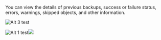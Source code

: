 
You can view the details of previous backups, success or failure status, errors, warnings, skipped objects, and other information.

![Alt 3 test](Images/gic1692306706173=250x250)

![Alt 1 test](Images/gic1692306706173=250x250)![](Images/gic1692306706173.png)

